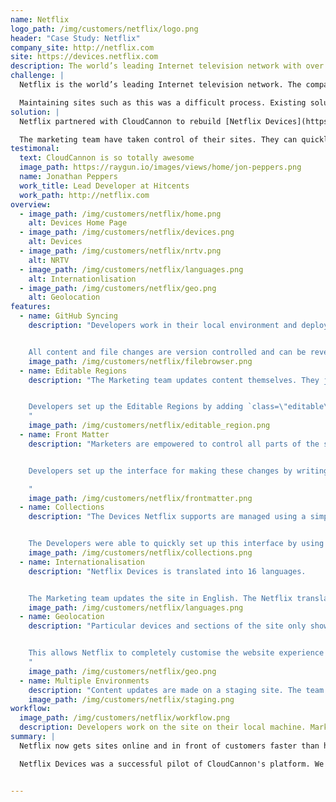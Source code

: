 ```yaml
---
name: Netflix
logo_path: /img/customers/netflix/logo.png
header: "Case Study: Netflix"
company_site: http://netflix.com
site: https://devices.netflix.com
description: The world’s leading Internet television network with over 62 million members.
challenge: |
  Netflix is the world’s leading Internet television network. The company works hard to provide its partners and consumers with information at a fast pace to maintain its position as an industry leader. One of the ways Netflix does this is by ensuring informational websites stay up to date with relevant and engaging content.

  Maintaining sites such as this was a difficult process. Existing solutions were inflexible in the kind of edits they allowed. The marketing team would struggle to make the edits they needed. Often, help from developers was required. Netflix needed an innovative, fast paced way of creating and maintaining these sites to empower marketers and free up developer time.
solution: |
  Netflix partnered with CloudCannon to rebuild [Netflix Devices](https://devices.netflix.com). Devices was originally a Drupal site and was rebuilt in a fraction of the time using Jekyll. The site is static so it loads quickly, scales to the millions of Netflix visitors and is reliable.

  The marketing team have taken control of their sites. They can quickly try out new messaging and update content directly on the page.
testimonal:
  text: CloudCannon is so totally awesome
  image_path: https://raygun.io/images/views/home/jon-peppers.png
  name: Jonathan Peppers
  work_title: Lead Developer at Hitcents
  work_path: http://netflix.com
overview:
  - image_path: /img/customers/netflix/home.png
    alt: Devices Home Page
  - image_path: /img/customers/netflix/devices.png
    alt: Devices
  - image_path: /img/customers/netflix/nrtv.png
    alt: NRTV
  - image_path: /img/customers/netflix/languages.png
    alt: Internationlisation
  - image_path: /img/customers/netflix/geo.png
    alt: Geolocation
features:
  - name: GitHub Syncing
    description: "Developers work in their local environment and deploy changes by pushing to GitHub.


    All content and file changes are version controlled and can be reverted to at any time."
    image_path: /img/customers/netflix/filebrowser.png
  - name: Editable Regions
    description: "The Marketing team updates content themselves. They just click on the text and start writing content.


    Developers set up the Editable Regions by adding `class=\"editable\"` to elements in the HTML.
    "
    image_path: /img/customers/netflix/editable_region.png
  - name: Front Matter
    description: "Marketers are empowered to control all parts of the site including the page title and sponsorship sections.


    Developers set up the interface for making these changes by writing simple [Front Matter](http://docs.cloudcannon.com/editing/front-matter/).

    "
    image_path: /img/customers/netflix/frontmatter.png
  - name: Collections
    description: "The Devices Netflix supports are managed using a simple interface.


    The Developers were able to quickly set up this interface by using [Collections](http://docs.cloudcannon.com/editing/collections/)."
    image_path: /img/customers/netflix/collections.png
  - name: Internationalisation
    description: "Netflix Devices is translated into 16 languages.


    The Marketing team updates the site in English. The Netflix translation team works behind the scenes translating content into the other languages they support."
    image_path: /img/customers/netflix/languages.png
  - name: Geolocation
    description: "Particular devices and sections of the site only show when the site is viewed in from a certain country.


    This allows Netflix to completely customise the website experience to an individual customer.
    "
    image_path: /img/customers/netflix/geo.png
  - name: Multiple Environments
    description: "Content updates are made on a staging site. The team can preview the site and see exactly how it will look before they push it live."
    image_path: /img/customers/netflix/staging.png
workflow:
  image_path: /img/customers/netflix/workflow.png
  description: Developers work on the site on their local machine. Marketers update in CloudCannon. Everything is kept in sync through GitHub.
summary: |
  Netflix now gets sites online and in front of customers faster than has ever been possible.

  Netflix Devices was a successful pilot of CloudCannon's platform. We're currently working with Netflix to roll out more websites in the coming months.


---
```

